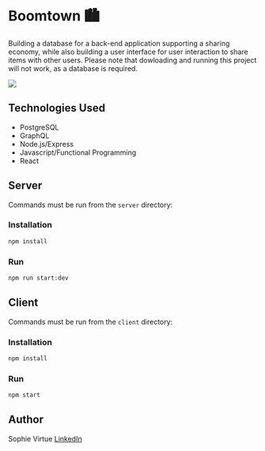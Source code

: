 # Boomtown 🏙

Building a database for a back-end application supporting a sharing economy, while also building a user interface for user interaction to share items with other users.  Please note that dowloading and running this project will not work, as a database is required.

![](Giphy.gif)

## Technologies Used

- PostgreSQL
- GraphQL 
- Node.js/Express
- Javascript/Functional Programming
- React

## Server

Commands must be run from the `server` directory:

### Installation

```bash
npm install
```

### Run

```bash
npm run start:dev
```

## Client

Commands must be run from the `client` directory:

### Installation

```bash
npm install
```

### Run

```bash
npm start
```

## Author

Sophie Virtue  [LinkedIn](https://www.linkedin.com/in/sophie-virtue-65467849/)
